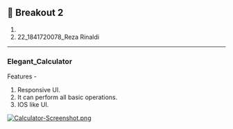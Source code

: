 ## 🧮 Breakout 2

1. 
2. 22_1841720078_Reza Rinaldi

---

### Elegant_Calculator
Features - 
1) Responsive UI.
2) It can perform all basic operations.
3) IOS like UI.

[![Calculator-Screenshot.png](https://i.postimg.cc/nzqysW22/Calculator-Screenshot.png)](https://postimg.cc/phXG4qg5)

